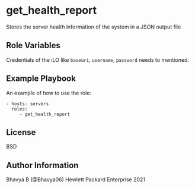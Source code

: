 get_health_report
=================

Stores the server health information of the system in a JSON output file

Role Variables
--------------

Credentials of the iLO like `baseuri`, `username`, `password` needs to mentioned.

Example Playbook
----------------

An example of how to use the role: 

    - hosts: servers
      roles:
         - get_health_report

License
-------

BSD

Author Information
------------------

Bhavya B (@Bhavya06) Hewlett Packard Enterprise 2021 
